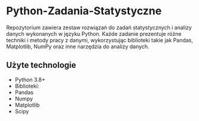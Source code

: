 # Python-Zadania-Statystyczne

Repozytorium zawiera zestaw rozwiązań do zadań statystycznych i analizy danych wykonanych w języku Python. Każde zadanie prezentuje różne techniki i metody pracy z danymi, wykorzystując biblioteki takie jak Pandas, Matplotlib, NumPy oraz inne narzędzia do analizy danych.

## Użyte technologie
- Python 3.8+
- Biblioteki:
 - Pandas
 - Numpy
 - Matplotlib
 - Scipy
